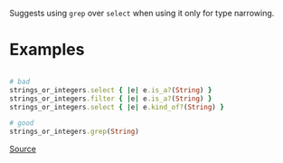 
Suggests using `grep` over `select` when using it only for type narrowing.

# Examples

```ruby

# bad
strings_or_integers.select { |e| e.is_a?(String) }
strings_or_integers.filter { |e| e.is_a?(String) }
strings_or_integers.select { |e| e.kind_of?(String) }

# good
strings_or_integers.grep(String)
```

[Source](http://www.rubydoc.info/gems/rubocop/RuboCop/Cop/Sorbet/SelectByIsA)